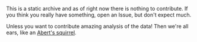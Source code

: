 This is a static archive and as of right now there is nothing to contribute. If you think you really have something, open an Issue, but don't expect much.

Unless you want to contribute amazing analysis of the data! Then we're all ears, like an [Abert's squirrel](https://en.wikipedia.org/wiki/Abert%27s_squirrel).
